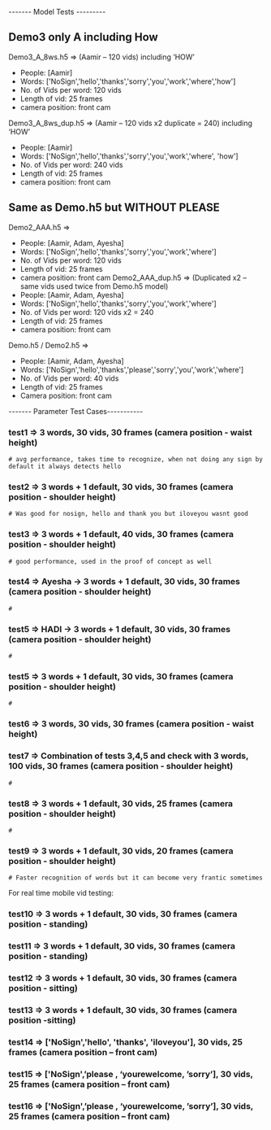 ------- Model Tests ---------

## Demo3 only A including How

Demo3_A_8ws.h5 => (Aamir – 120 vids) including ‘HOW’ 
- People: [Aamir]
- Words: ['NoSign','hello','thanks','sorry','you','work','where','how'] 
- No. of Vids per word: 120 vids
- Length of vid: 25 frames
- camera position: front cam

Demo3_A_8ws_dup.h5 => (Aamir – 120 vids x2 duplicate = 240) including ‘HOW’ 
- People: [Aamir]
- Words: ['NoSign','hello','thanks','sorry','you','work','where', 'how'] 
- No. of Vids per word: 240 vids
- Length of vid: 25 frames
- camera position: front cam


## Same as Demo.h5 but WITHOUT PLEASE

Demo2_AAA.h5 => 
- People: [Aamir, Adam, Ayesha]
- Words: ['NoSign','hello','thanks','sorry','you','work','where'] 
- No. of Vids per word: 120 vids
- Length of vid: 25 frames
- camera position: front cam
Demo2_AAA_dup.h5 => (Duplicated x2 – same vids used twice from Demo.h5 model)
- People: [Aamir, Adam, Ayesha]
- Words: ['NoSign','hello','thanks','sorry','you','work','where'] 
- No. of Vids per word: 120 vids x2 = 240
- Length of vid: 25 frames
- camera position: front cam


Demo.h5 / Demo2.h5 => 
- People: [Aamir, Adam, Ayesha]
- Words: ['NoSign','hello','thanks','please','sorry','you','work','where'] 
- No. of Vids per word: 40 vids
- Length of vid: 25 frames
- Camera position: front cam


------- Parameter Test Cases-----------
### test1 => 3 words, 30 vids, 30 frames (camera position - waist height)
    # avg performance, takes time to recognize, when not doing any sign by default it always detects hello
    
### test2 => 3 words + 1 default, 30 vids, 30 frames  (camera position - shoulder height)
    # Was good for nosign, hello and thank you but iloveyou wasnt good

### test3 => 3 words + 1 default, 40 vids, 30 frames  (camera position - shoulder height)
    # good performance, used in the proof of concept as well

### test4 => Ayesha -> 3 words + 1 default, 30 vids, 30 frames (camera position - shoulder height)
    # 

### test5 => HADI -> 3 words + 1 default, 30 vids, 30 frames (camera position - shoulder height)
    # 

### test5 => 3 words + 1 default, 30 vids, 30 frames  (camera position - shoulder height)
    # 

### test6 => 3 words, 30 vids, 30 frames  (camera position - waist height)

### test7 => Combination of tests 3,4,5 and check with 3 words, 100 vids, 30 frames  (camera position - shoulder height)
    #
### test8 => 3 words + 1 default, 30 vids, 25 frames  (camera position - shoulder height)
    # 
### test9 => 3 words + 1 default, 30 vids, 20 frames  (camera position - shoulder height)
    # Faster recognition of words but it can become very frantic sometimes

For real time mobile vid testing:
### test10 => 3 words + 1 default, 30 vids, 30 frames  (camera position - standing)
### test11 => 3 words + 1 default, 30 vids, 30 frames  (camera position - standing) 
### test12 => 3 words + 1 default, 30 vids, 30 frames  (camera position - sitting)
### test13 => 3 words + 1 default, 30 vids, 30 frames  (camera position -sitting)

###  test14 => ['NoSign','hello', 'thanks', 'iloveyou'], 30 vids, 25 frames  (camera position – front cam)
###  test15 => ['NoSign',’please , ‘yourewelcome, ’sorry’], 30 vids, 25 frames  (camera position – front cam)
###  test16 => ['NoSign',’please , ‘yourewelcome, ’sorry’], 30 vids, 25 frames  (camera position – front cam)
